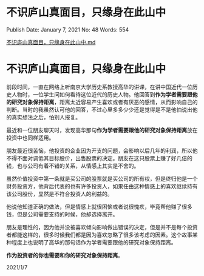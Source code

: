 # 不识庐山真面目，只缘身在此山中

Publish Date: January 7, 2021
No: 48
Words: 554

[不识庐山真面目，只缘身在此山中.md](%E4%B8%8D%E8%AF%86%E5%BA%90%E5%B1%B1%E7%9C%9F%E9%9D%A2%E7%9B%AE%EF%BC%8C%E5%8F%AA%E7%BC%98%E8%BA%AB%E5%9C%A8%E6%AD%A4%E5%B1%B1%E4%B8%AD%206cfaea05109849988d712b4959d0e907.md)

# 不识庐山真面目，只缘身在此山中

前段时间，一直在网络上听南京大学历史系教授高华的讲课，在讲中国近代一位历史人物时，一位学生问如何看待这位近代的历史人物。他回答到**作为学者需要跟他的研究对象保持距离**，距离太近容易产生喜欢或者有厌恶的感情，从而影响自己的判断。当时的我虽然认可他的回答，不过心里多多少少还是觉得是不是他怕说出他的真实想法之后，怕别人报复。

最近和一位朋友聊天时，发现高华那句**作为学者需要跟他的研究对象保持距离**放在投资中也同样适用。

朋友最近很苦恼，他投资的企业因为开支的问题，会影响以后几年的利润，所以他不得不面对调低其目标股价，出售股票的决定。朋友在这只股票上赚了好几倍的钱，也与公司有着不错的关系，从情感上其实是不舍的。

虽然价值投资中第一条就是买公司的股票就是买公司的所有权，但是终归他是一个财务投资方，他背后代表的也有许多投资人，如果任由这种情感上的喜欢继续持有该公司股份，显然是不符合投资人的利益的。

他说他知道正确的做法，但是情感上就很困恼或者说很愧疚，毕竟帮他赚了很多钱，但是公司需要支持的时候，他却选择离开。

朋友是理性的，因为他并没被喜欢倾向影响做出错误的决定，但是并不是每个投资者都能这样的，很多时候我们都是因为喜欢忽略了很多该考虑的因素。这个故事某种程度上也说明了高华的那句话作为学者需要跟他的研究对象保持距离。

**作为投资者的你也需要和你的研究对象保持距离**。

2021/1/7